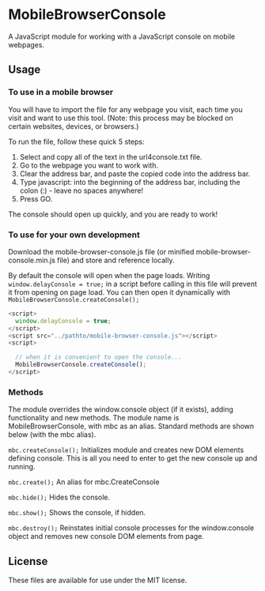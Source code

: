 # MobileBrowserConsole
A JavaScript module for working with a JavaScript console on mobile webpages.

## Usage

### To use in a mobile browser
You will have to import the file for any webpage you visit, each time you visit and want to use this tool. (Note: this process may be blocked on certain websites, devices, or browsers.)

To run the file, follow these quick 5 steps:

1. Select and copy all of the text in the url4console.txt file.
2. Go to the webpage you want to work with.
3. Clear the address bar, and paste the copied code into the address bar.
4. Type javascript: into the beginning of the address bar, including the colon (:) - leave no spaces anywhere!
5. Press GO.

The console should open up quickly, and you are ready to work!

### To use for your own development
Download the mobile-browser-console.js file (or minified mobile-browser-console.min.js file) and store and reference locally.

By default the console will open when the page loads. Writing <code>window.delayConsole = true;</code> in a script before calling in this file will prevent it from opening on page load.
You can then open it dynamically with <code>MobileBrowserConsole.createConsole();</code>

```javascript
<script>
  window.delayConsole = true;
</script>
<script src="../pathto/mobile-browser-console.js"></script>
<script>

  // when it is convenient to open the console...
  MobileBrowserConsole.createConsole();
</script>
```

### Methods
The module overrides the window.console object (if it exists), adding functionality and new methods. The module name is MobileBrowserConsole, with mbc as an alias. Standard methods are shown below (with the mbc alias).

`mbc.createConsole();` Initializes module and creates new DOM elements defining console. This is all you need to enter to get the new console up and running.

`mbc.create();` An alias for mbc.CreateConsole

`mbc.hide();` Hides the console.

`mbc.show();` Shows the console, if hidden.

`mbc.destroy();` Reinstates initial console processes for the window.console object and removes new console DOM elements from page.

## License
These files are available for use under the MIT license.
